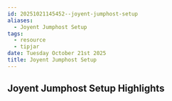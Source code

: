 ```yaml
---
id: 20251021145452--joyent-jumphost-setup
aliases:
  - Joyent Jumphost Setup
tags:
  - resource
  - tipjar
date: Tuesday October 21st 2025
title: Joyent Jumphost Setup
---
```


## Joyent Jumphost Setup Highlights
